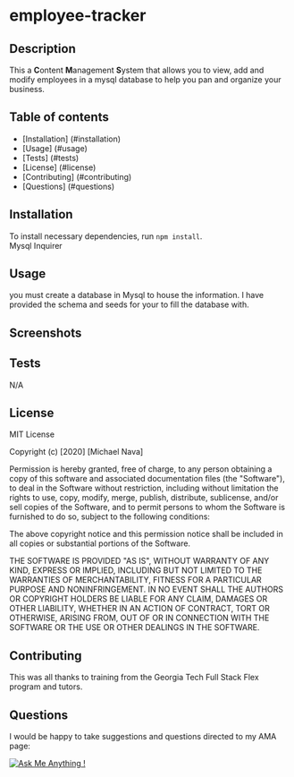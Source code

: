 # employee-tracker

  ## Description

  This a **C**ontent **M**anagement **S**ystem that allows you to view, add and modify employees in a mysql database to help you pan and organize your business.

  ## Table of contents

  - [Installation] (#installation)
  - [Usage] (#usage)
  - [Tests] (#tests)
  - [License] (#license)
  - [Contributing] (#contributing)
  - [Questions] (#questions)
  
  ## Installation

  To install necessary dependencies, run <code>npm install</code>.<br> 
  Mysql Inquirer

  ## Usage
  you must create a database in Mysql to house the information. I have provided the schema and seeds for your to fill the database with.

  ## Screenshots
  

  ## Tests
  N/A

  ## License

  MIT License

  Copyright (c) [2020] [Michael Nava]



<p>Permission is hereby granted, free of charge, to any person obtaining a copy
of this software and associated documentation files (the "Software"), to deal
in the Software without restriction, including without limitation the rights
to use, copy, modify, merge, publish, distribute, sublicense, and/or sell
copies of the Software, and to permit persons to whom the Software is
furnished to do so, subject to the following conditions:

The above copyright notice and this permission notice shall be included in all
copies or substantial portions of the Software.

THE SOFTWARE IS PROVIDED "AS IS", WITHOUT WARRANTY OF ANY KIND, EXPRESS OR
IMPLIED, INCLUDING BUT NOT LIMITED TO THE WARRANTIES OF MERCHANTABILITY,
FITNESS FOR A PARTICULAR PURPOSE AND NONINFRINGEMENT. IN NO EVENT SHALL THE
AUTHORS OR COPYRIGHT HOLDERS BE LIABLE FOR ANY CLAIM, DAMAGES OR OTHER
LIABILITY, WHETHER IN AN ACTION OF CONTRACT, TORT OR OTHERWISE, ARISING FROM,
OUT OF OR IN CONNECTION WITH THE SOFTWARE OR THE USE OR OTHER DEALINGS IN THE
SOFTWARE.</p>

  ## Contributing

  This was all thanks to training from the Georgia Tech Full Stack Flex program and tutors.

  ## Questions
  I would be happy to take suggestions and questions directed to my AMA page:  
  
  [![Ask Me Anything !](https://img.shields.io/badge/Ask%20me-anything-1abc9c.svg)](https://github.com/m1cha3lnava/ama)
  

